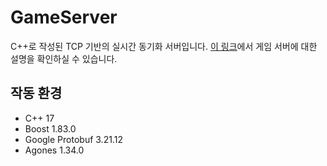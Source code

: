 # GameServer
C++로 작성된 TCP 기반의 실시간 동기화 서버입니다.
<u>[이 링크](https://crystal-meeting-39a.notion.site/v3-87591b49e7e845bcb831815c047af485?pvs=4)</u>에서 게임 서버에 대한 설명을 확인하실 수 있습니다.

## 작동 환경
- C++ 17
- Boost 1.83.0
- Google Protobuf 3.21.12
- Agones 1.34.0
